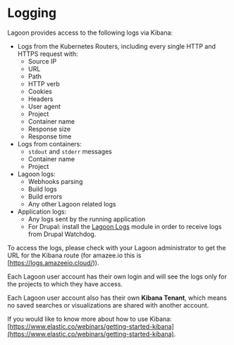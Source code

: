 # Logging

Lagoon provides access to the following logs via Kibana:

* Logs from the Kubernetes Routers, including every single HTTP and HTTPS request with:
  * Source IP
  * URL
  * Path
  * HTTP verb
  * Cookies
  * Headers
  * User agent
  * Project
  * Container name
  * Response size
  * Response time
* Logs from containers:
  * `stdout` and `stderr` messages
  * Container name
  * Project
* Lagoon logs:
  * Webhooks parsing
  * Build logs
  * Build errors
  * Any other Lagoon related logs
* Application logs:
  * Any logs sent by the running application
  * For Drupal: install the [Lagoon Logs](https://www.drupal.org/project/lagoon_logs) module in order to receive logs from Drupal Watchdog.

To access the logs, please check with your Lagoon administrator to get the URL for the Kibana route \(for amazee.io this is [https://logs.amazeeio.cloud/)\).

Each Lagoon user account has their own login and will see the logs only for the projects to which they have access.

Each Lagoon user account also has their own **Kibana Tenant**, which means no saved searches or visualizations are shared with another account.

If you would like to know more about how to use Kibana: [https://www.elastic.co/webinars/getting-started-kibana](https://www.elastic.co/webinars/getting-started-kibana).

